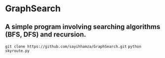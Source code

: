 # GraphSearch
<h2> A simple program involving searching algorithms (BFS, DFS) and recursion.</h2>

`git clone https://github.com/sayihhamza/GraphSearch.git`
`python skyroute.py`
